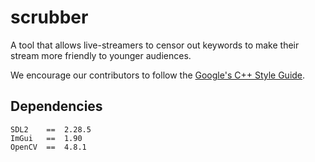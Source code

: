 # scrubber

A tool that allows live-streamers to censor out keywords to make their stream more friendly to younger audiences.

We encourage our contributors to follow the [Google's C++ Style Guide](https://google.github.io/styleguide/cppguide.html).

## Dependencies

```
SDL2    ==  2.28.5
ImGui   ==  1.90
OpenCV  ==  4.8.1
```
